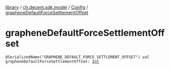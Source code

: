 [library](../../index.md) / [ch.decent.sdk.model](../index.md) / [Config](index.md) / [grapheneDefaultForceSettlementOffset](./graphene-default-force-settlement-offset.md)

# grapheneDefaultForceSettlementOffset

`@SerializedName("GRAPHENE_DEFAULT_FORCE_SETTLEMENT_OFFSET") val grapheneDefaultForceSettlementOffset: `[`Int`](https://kotlinlang.org/api/latest/jvm/stdlib/kotlin/-int/index.html)